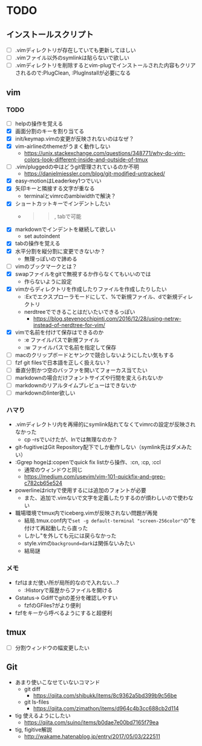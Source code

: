 # TODO

## インストールスクリプト

- [ ] .vimディレクトリが存在していても更新してほしい
- [ ] .vimファイル以外のsymlinkは貼らないで欲しい
- [ ] .vimディレクトリを削除するとvim-plugでインストールされた内容もクリアされるので:PlugClean, :PlugInstallが必要になる

## vim

### TODO

- [ ] helpの操作を覚える
- [x] 画面分割のキーを割り当てる
- [x] init/keymap.vimの変更が反映されないのはなぜ？
- [x] vim-airlineのthemeがうまく動作しない
  - <https://unix.stackexchange.com/questions/348771/why-do-vim-colors-look-different-inside-and-outside-of-tmux>
- [ ] .vim/pluggedの中はどうgit管理されているのか不明
  - <https://danielmiessler.com/blog/git-modified-untracked/>
- [x] easy-motionはLeaderkey1つでいい
- [x] 矢印キーと隣接する文字が重なる
  - terminalとvimrcのambiwidthで解決？
- [x] ショートカットキーでインデントしたい
  - >>, tabで可能
- [x] markdownでインデントを継続して欲しい
  - set autoindent
- [x] tabの操作を覚える
- [x] 水平分割を縦分割に変更できないか？
  - 無理っぽいので諦める
- [ ] vimのブックマークとは？
- [x] swapファイルをgitで無視するか作らなくてもいいのでは
  - 作らないように設定
- [x] vimからディレクトリを作成したりファイルを作成したりしたい
  - :Exでエクスプローラモードにして、%で新規ファイル、dで新規ディレクトリ
  - nerdtreeでできることはだいたいできるっぽい
    - <https://blog.stevenocchipinti.com/2016/12/28/using-netrw-instead-of-nerdtree-for-vim/>
- [x] vimで名前を付けて保存はできるのか
  - :e ファイルパスで新規ファイル
  - :w ファイルパスで名前を指定して保存
- [ ] macのクリップボードとヤンクで競合しないようにしたい気もする
- [ ] fzf git filesで日本語を正しく扱えない？
- [ ] 垂直分割かつ空のバッファを開いてフォーカス当てたい
- [ ] markdownの場合だけフォントサイズや行間を変えられないか
- [ ] markdownのリアルタイムプレビューはできないか
- [ ] markdownのlinter欲しい

### ハマり

- .vimディレクトリ内を再帰的にsymlink貼れてなくてvimrcの設定が反映されなかった
  - cp -rsでいけたが、lnでは無理なのか？
- git-fugitiveはGit Repository配下でしか動作しない（symlink先はダメみたい）
- :Ggrep hogeは:copenでquick fix listから操作、:cn, :cp, :ccl
  - 通常のウィンドウと同じ
  - <https://medium.com/usevim/vim-101-quickfix-and-grep-c782cb65e524>
- powerlineはrictyで使用するには追加のフォントが必要
  - また、追加で.vimないで文字を定義したりするのが煩わしいので使わない
- 職場環境でtmux内でiceberg.vimが反映されない問題が再発
  - 結局.tmux.conf内で`set -g default-terminal "screen-256color"`の”を付けて再起動したら直った
  - しかし"を外しても元には戻らなかった
  - style.vimの`background=dark`は関係ないみたい
  - 結局謎

### メモ

- fzfはまだ使い所が局所的なので入れない...?
  - :Historyで履歴からファイルを開ける
- Gstatus→ Gdiffでgitの差分を確認しやすい
  - fzfのGFiles?がより便利
- fzfをキーから呼べるようにすると超便利


## tmux

- [ ] 分割ウィンドウの幅変更したい

## Git

- あまり使いこなせていないコマンド
  - git diff
    - <https://qiita.com/shibukk/items/8c9362a5bd399b9c56be>
  - git ls-files
    - <https://qiita.com/zimathon/items/d964c4b3cc688cb2d114>
- tig 使えるようにしたい
  - <https://qiita.com/suino/items/b0dae7e00bd7165f79ea>
- tig, figitive解説
  - <http://wakame.hatenablog.jp/entry/2017/05/03/222511>

